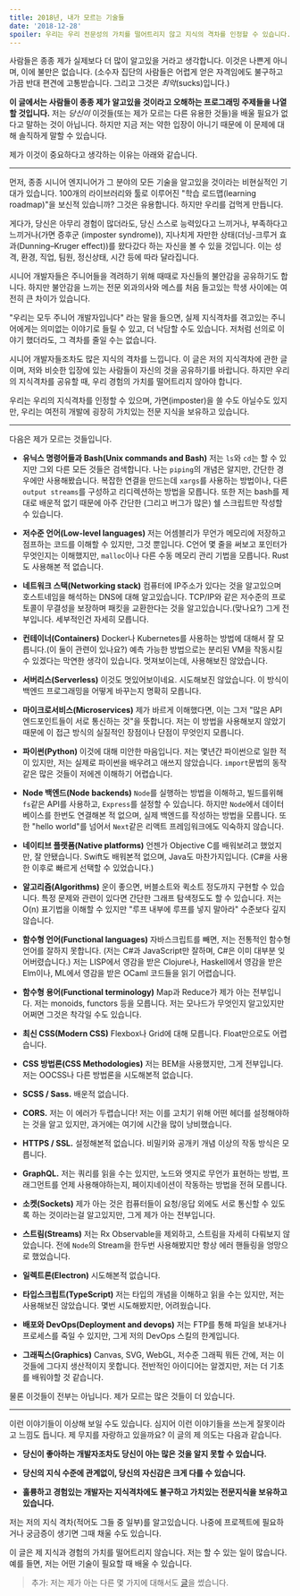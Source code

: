 ```yaml
---
title: 2018년, 내가 모르는 기술들
date: '2018-12-28'
spoiler: 우리는 우리 전문성의 가치를 떨어트리지 않고 지식의 격차를 인정할 수 있습니다.
---
```


사람들은 종종 제가 실제보다 더 많이 알고있을 거라고 생각합니다. 이것은 나쁜게 아니며, 이에 불만은 없습니다. (소수자 집단의 사람들은 어렵게 얻은 자격임에도 불구하고 가끔 반대 편견에 고통받습니다. 그리고 그것은 *최악*(sucks)입니다.)

**이 글에서는 사람들이 종종 제가 알고있을 것이라고 오해하는 프로그래밍 주제들을 나열할 것입니다.** 저는 *당신이* 이것들(또는 제가 모르는 다른 유용한 것들)을 배울 필요가 없다고 말하는 것이 아닙니다. 하지만 지금 저는 약한 입장이 아니기 때문에 이 문제에 대해 솔직하게 말할 수 있습니다.

제가 이것이 중요하다고 생각하는 이유는 아래와 같습니다.

---

먼저, 종종 시니어 엔지니어가 그 분야의 모든 기술을 알고있을 것이라는 비현실적인 기대가 있습니다. 100개의 라이브러리와 툴로 이루어진 "학습 로드맵(learning roadmap)"을 보신적 있습니까? 그것은 유용합니다. 하지만 우리를 겁먹게 만듭니다.

게다가, 당신은 아무리 경험이 많더라도, 당신 스스로 능력있다고 느끼거나, 부족하다고 느끼거나(가면 증후군 (imposter syndrome)), 지나치게 자만한 상태(더닝-크루거 효과(Dunning–Kruger effect))를 왔다갔다 하는 자신을 볼 수 있을 것입니다. 이는 성격, 환경, 직업, 팀원, 정신상태, 시간 등에 따라 달라집니다.

시니어 개발자들은 주니어들을 격려하기 위해 때때로 자신들의 불안감을 공유하기도 합니다. 하지만 불안감을 느끼는 전문 외과의사와 메스를 처음 들고있는 학생 사이에는 여전히 큰 차이가 있습니다.

"우리는 모두 주니어 개발자입니다" 라는 말을 들으면, 실제 지식격차를 겪고있는 주니어에게는 의미없는 이야기로 들릴 수 있고, 더 낙담할 수도 있습니다. 저처럼 선의로 이야기 했더라도, 그 격차를 줄일 수는 없습니다.

시니어 개발자들조차도 많은 지식의 격차를 느낍니다. 이 글은 저의 지식격차에 관한 글이며, 저와 비슷한 입장에 있는 사람들이 자신의 것을 공유하기를 바랍니다. 하지만 우리의 지식격차를 공유할 때, 우리 경험의 가치를 떨어트리지 않아야 합니다.

우리는 우리의 지식격차를 인정할 수 있으며, 가면(imposter)을 쓸 수도 아닐수도 있지만, 우리는 여전히 개발에 굉장히 가치있는 전문 지식을 보유하고 있습니다.

---

다음은 제가 모르는 것들입니다.

* **유닉스 명령어들과 Bash(Unix commands and Bash)** 저는 `ls`와 `cd`는 할 수 있지만 그외 다른 모든 것들은 검색합니다. 나는 `piping`의 개념은 알지만, 간단한 경우에만 사용해봤습니다. 복잡한 연결을 만드는데 `xargs`를 사용하는 방법이나, 다른 `output streams`를 구성하고 리디렉션하는 방법을 모릅니다. 또한 저는 bash를 제대로 배운적 없기 때문에 아주 간단한 (그리고 버그가 많은) 쉘 스크립트만 작성할 수 있습니다.

* **저수준 언어(Low-level languages)** 저는 어셈블리가 무언가 메모리에 저장하고 점프하는 코드를 이해할 수 있지만, 그것 뿐입니다. C언어 몇 줄을 써보고 포인터가 무엇인지는 이해했지만, `malloc`이나 다른 수동 메모리 관리 기법을 모릅니다. Rust도 사용해본 적 없습니다.

* **네트워크 스택(Networking stack)** 컴퓨터에 IP주소가 있다는 것을 알고있으며 호스트네임을 해석하는 DNS에 대해 알고있습니다. TCP/IP와 같은 저수준의 프로토콜이 무결성을 보장하며 패킷을 교환한다는 것을 알고있습니다.(맞나요?) 그게 전부입니다. 세부적인건 자세히 모릅니다.

* **컨테이너(Containers)** Docker나 Kubernetes를 사용하는 방법에 대해서 잘 모릅니다.(이 둘이 관련이 있나요?) 예측 가능한 방법으로는 분리된 VM을 작동시킬 수 있겠다는 막연한 생각이 있습니다. 멋져보이는데, 사용해보진 않았습니다.

* **서버리스(Serverless)** 이것도 멋있어보이네요. 시도해보진 않았습니다. 이 방식이 백엔드 프로그래밍을 어떻게 바꾸는지 명확히 모릅니다.

* **마이크로서비스(Microservices)** 제가 바르게 이해했다면, 이는 그저 "많은 API 엔드포인트들이 서로 통신하는 것"을 뜻합니다. 저는 이 방법을 사용해보지 않았기 때문에 이 접근 방식의 실질적인 장점이나 단점이 무엇인지 모릅니다.

* **파이썬(Python)** 이것에 대해 미안한 마음입니다. 저는 몇년간 파이썬으로 일한 적이 있지만, 저는 실제로 파이썬을 배우려고 애쓰지 않았습니다. `import`문법의 동작 같은 많은 것들이 저에겐 이해하기 어렵습니다.

* **Node 백엔드(Node backends)** `Node`를 실행하는 방법을 이해하고, 빌드를위해 `fs`같은 API를 사용하고, `Express`를 설정할 수 있습니다. 하지만 `Node`에서 데이터베이스를 한번도 연결해본 적 없으며, 실제 백엔드를 작성하는 방법을 모릅니다. 또한 "hello world"를 넘어서 `Next`같은 리액트 프레임워크에도 익숙하지 않습니다.

* **네이티브 플랫폼(Native platforms)** 언젠가 Objective C를 배워보려고 했었지만, 잘 안됐습니다. Swift도 배워본적 없으며, Java도 마찬가지입니다. (C#을 사용한 이후로 빠르게 선택할 수 있었습니다.)

* **알고리즘(Algorithms)** 운이 좋으면, 버블소트와 퀵소트 정도까지 구현할 수 있습니다. 특정 문제와 관련이 있다면 간단한 그래프 탐색정도도 할 수 있습니다. 저는 O(n) 표기법을 이해할 수 있지만 "루프 내부에 루프를 넣지 말아라" 수준보다 깊지 않습니다.

* **함수형 언어(Functional languages)** 자바스크립트를 빼면, 저는 전통적인 함수형 언어를 잘하지 못합니다. (저는 C#과 JavaScript만 잘하며, C#은 이미 대부분 잊어버렸습니다.) 저는 LISP에서 영감을 받은 Clojure나, Haskell에서 영감을 받은 Elm이나, ML에서 영감을 받은 OCaml 코드들을 읽기 어렵습니다.

* **함수형 용어(Functional terminology)** Map과 Reduce가 제가 아는 전부입니다. 저는 monoids, functors 등을 모릅니다. 저는 모나드가 무엇인지 알고있지만 어쩌면 그것은 착각일 수도 있습니다.

* **최신 CSS(Modern CSS)** Flexbox나 Grid에 대해 모릅니다. Float만으로도 어렵습니다.

* **CSS 방법론(CSS Methodologies)** 저는 BEM을 사용했지만, 그게 전부입니다. 저는 OOCSS나 다른 방법론을 시도해본적 없습니다.

* **SCSS / Sass.** 배운적 없습니다.

* **CORS.** 저는 이 에러가 두렵습니다! 저는 이를 고치기 위해 어떤 헤더를 설정해야하는 것을 알고 있지만, 과거에는 여기에 시간을 많이 낭비했습니다.

* **HTTPS / SSL.** 설정해본적 없습니다. 비밀키와 공개키 개념 이상의 작동 방식은 모릅니다.

* **GraphQL.** 저는 쿼리를 읽을 수는 있지만, 노드와 엣지로 무언가 표현하는 방법, 프래그먼트를 언제 사용해야하는지, 페이지네이션이 작동하는 방법을 전혀 모릅니다.

* **소켓(Sockets)** 제가 아는 것은 컴퓨터들이 요청/응답 외에도 서로 통신할 수 있도록 하는 것이라는걸 알고있지만, 그게 제가 아는 전부입니다.

* **스트림(Streams)** 저는 Rx Observable을 제외하고, 스트림을 자세히 다뤄보지 않았습니다. 전에 `Node`의 Stream을 한두번 사용해봤지만 항상 에러 핸들링을 엉망으로 했었습니다.

* **일렉트론(Electron)** 시도해본적 없습니다.

* **타입스크립트(TypeScript)** 저는 타입의 개념을 이해하고 읽을 수는 있지만, 저는 사용해보진 않았습니다. 몇번 시도해봤지만, 어려웠습니다.

* **배포와 DevOps(Deployment and devops)** 저는 FTP를 통해 파일을 보내거나 프로세스를 죽일 수 있지만, 그게 저의 DevOps 스킬의 한계입니다.

* **그래픽스(Graphics)** Canvas, SVG, WebGL, 저수준 그래픽 뭐든 간에, 저는 이것들에 그다지 생산적이지 못합니다. 전반적인 아이디어는 알겠지만, 저는 더 기초를 배워야할 것 같습니다.

물론 이것들이 전부는 아닙니다. 제가 모르는 많은 것들이 더 있습니다.

---

이런 이야기들이 이상해 보일 수도 있습니다. 심지어 이런 이야기들을 쓰는게 잘못이라고 느낌도 듭니다. 제 무지를 자랑하고 있을까요? 이 글의 제 의도는 다음과 같습니다.

* **당신이 좋아하는 개발자조차도 당신이 아는 많은 것을 알지 못할 수 있습니다.**

* **당신의 지식 수준에 관계없이, 당신의 자신감은 크게 다를 수 있습니다.**

* **훌륭하고 경험있는 개발자는 지식격차에도 불구하고 가치있는 전문지식을 보유하고 있습니다.**

저는 저의 지식 격차(적어도 그들 중 일부)를 알고있습니다. 나중에 프로젝트에 필요하거나 궁금증이 생기면 그때 채울 수도 있습니다.

이 글은 제 지식과 경험의 가치를 떨어트리지 않습니다. 저는 할 수 있는 일이 많습니다. 예를 들면, 저는 어떤 기술이 필요할 때 배울 수 있습니다.

>추가: 저는 제가 아는 다른 몇 가지에 대해서도 [글](https://indesign.io/the-elements-of-ui-engineering/)을 썼습니다.
